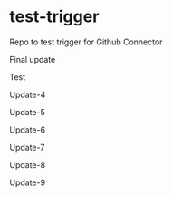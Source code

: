 # test-trigger
Repo to test trigger for Github Connector

Final update

Test

Update-4

Update-5

Update-6

Update-7

Update-8

Update-9

